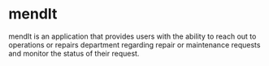 # mendIt
mendIt is an application that provides users with the ability to reach out to operations or repairs department regarding repair or maintenance requests and monitor the status of their request.
